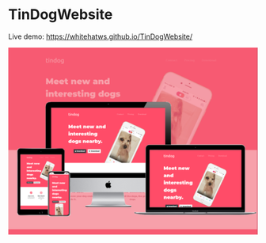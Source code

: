 # TinDogWebsite

Live demo: https://whitehatws.github.io/TinDogWebsite/

![TinDogWebsite](https://github.com/whitehatws/TinDogWebsite/blob/main/tindogdribble.png)
